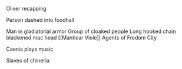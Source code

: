 
Oliver recapping

Person dashed into foodhall

Man in gladiatorial armor
Group of cloaked people
Long hooked chain blackened mac head
[[Manticar Viole]] 
Agents of Fredom City

Caenis plays music

Slaves of chineria

